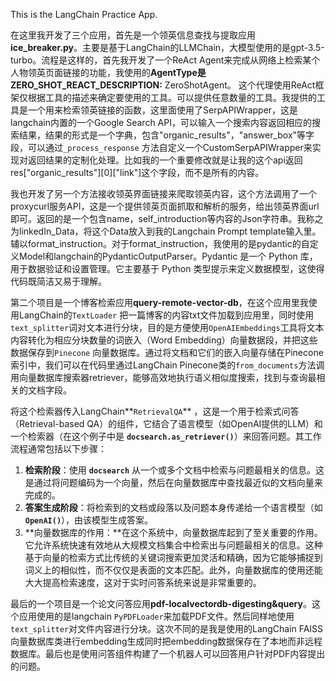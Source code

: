 This is the LangChain Practice App.

在这里我开发了三个应用，首先是一个领英信息查找与提取应用**ice_breaker.py**。主要是基于LangChain的LLMChain，大模型使用的是gpt-3.5-turbo。流程是这样的，首先我开发了一个ReAct Agent来完成从网络上检索某个人物领英页面链接的功能，我使用的**AgentType是ZERO_SHOT_REACT_DESCRIPTION:** ZeroShotAgent。 这个代理使用ReAct框架仅根据工具的描述来确定要使用的工具。可以提供任意数量的工具。我提供的工具是一个用来检索领英链接的函数，这里面使用了SerpAPIWrapper，这是langchain内置的一个Google Search API，可以输入一个搜索内容返回相应的搜索结果，结果的形式是一个字典，包含"organic_results"，"answer_box"等字段，可以通过`_process_response` 方法自定义一个CustomSerpAPIWrapper来实现对返回结果的定制化处理。比如我的一个重要修改就是让我的这个api返回res["organic_results"][0]["link"]这个字段，而不是所有的内容。

我也开发了另一个方法接收领英界面链接来爬取领英内容，这个方法调用了一个proxycurl服务API，这是一个提供领英页面抓取和解析的服务，给出领英界面url即可。返回的是一个包含name，self_introduction等内容的Json字符串。我称之为linkedIn_Data，将这个Data放入到我的Langchain Prompt template输入里。辅以format_instruction。对于format_instruction，我使用的是pydantic的自定义Model和langchain的PydanticOutputParser。Pydantic 是一个 Python 库，用于数据验证和设置管理。它主要基于 Python 类型提示来定义数据模型，这使得代码既简洁又易于理解。

第二个项目是一个博客检索应用**query-remote-vector-db**，在这个应用里我使用LangChain的`TextLoader` 把一篇博客的内容txt文件加载到应用里，同时使用`text_splitter`词对文本进行分块，目的是方便使用`OpenAIEmbeddings`工具将文本内容转化为相应分块数量的词嵌入（Word Embedding）向量数据段，并把这些数据保存到`Pinecone` 向量数据库。通过将文档和它们的嵌入向量存储在Pinecone索引中，我们可以在代码里通过LangChain Pinecone类的`from_documents`方法调用向量数据库搜索器retriever，能够高效地执行语义相似度搜索，找到与查询最相关的文档字段。

将这个检索器传入LangChain**`RetrievalQA`** ，这是一个用于检索式问答（Retrieval-based QA）的组件，它结合了语言模型（如OpenAI提供的LLM）和一个检索器（在这个例子中是 **`docsearch.as_retriever()`**）来回答问题。其工作流程通常包括以下步骤：
1. **检索阶段**：使用 **`docsearch`** 从一个或多个文档中检索与问题最相关的信息。这是通过将问题编码为一个向量，然后在向量数据库中查找最近似的文档向量来完成的。
2. **答案生成阶段**：将检索到的文档或段落以及问题本身传递给一个语言模型（如 **`OpenAI()`**），由该模型生成答案。
3. **向量数据库的作用：**在这个系统中，向量数据库起到了至关重要的作用。它允许系统快速有效地从大规模文档集合中检索出与问题最相关的信息。这种基于向量的检索方式比传统的关键词搜索更加灵活和精确，因为它能够捕捉到词义上的相似性，而不仅仅是表面的文本匹配。此外，向量数据库的使用还能大大提高检索速度，这对于实时问答系统来说是非常重要的。

最后的一个项目是一个论文问答应用**pdf-localvectordb-digesting&query**。这个应用使用的是langchain `PyPDFLoader`来加载PDF文件。然后同样地使用`text_splitter`对文件内容进行分块。这次不同的是我是使用的LangChain FAISS向量数据库类进行embedding生成同时把embedding数据保存在了本地而非远程数据库。最后也是使用问答组件构建了一个机器人可以回答用户针对PDF内容提出的问题。
